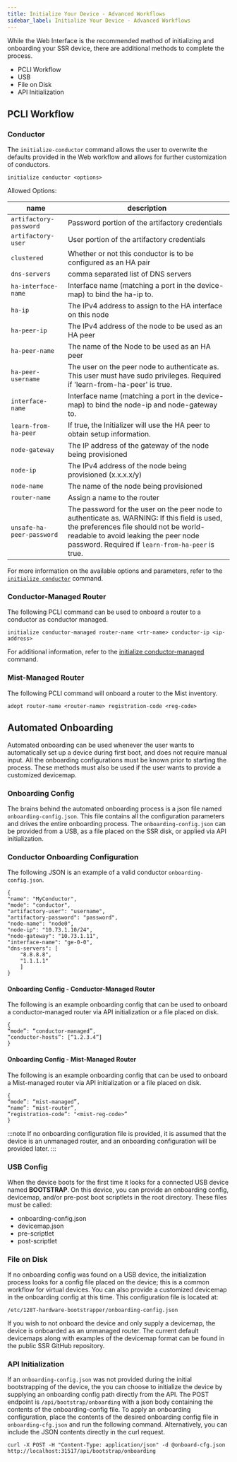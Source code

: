 ```yaml
---
title: Initialize Your Device - Advanced Workflows
sidebar_label: Initialize Your Device - Advanced Workflows
---
```


While the Web Interface is the recommended method of initializing and onboarding your SSR device, there are additional methods to complete the process.

- PCLI Workflow
- USB
- File on Disk
- API Initialization


## PCLI Workflow

### Conductor

The `initialize-conductor` command allows the user to overwrite the defaults provided in the Web workflow and allows for further customization of conductors.

`initialize conductor <options>`

Allowed Options:

| name | description |
| ---- | ----------- |
| `artifactory-password` | Password portion of the artifactory credentials |
| `artifactory-user` | User portion of the artifactory credentials |
| `clustered` | Whether or not this conductor is to be configured as an HA pair |
| `dns-servers` | comma separated list of DNS servers |
| `ha-interface-name` | Interface name (matching a port in the device-map) to bind the ha-ip to. |
| `ha-ip` | The IPv4 address to assign to the HA interface on this node |
| `ha-peer-ip` | The IPv4 address of the node to be used as an HA peer |
| `ha-peer-name` | The name of the Node to be used as an HA peer |
| `ha-peer-username` | The user on the peer node to authenticate as. This user must have sudo privileges. Required if &#x27;learn-from-ha-peer&#x27; is true. |
| `interface-name` | Interface name (matching a port in the device-map) to bind the node-ip and node-gateway to. |
| `learn-from-ha-peer` | If true, the Initializer will use the HA peer to obtain setup information. |
| `node-gateway` | The IP address of the gateway of the node being provisioned |
| `node-ip` | The IPv4 address of the node being provisioned (x.x.x.x/y) |
| `node-name` | The name of the node being provisioned |
| `router-name` | Assign a name to the router |
| `unsafe-ha-peer-password` | The password for the user on the peer node to authenticate as. WARNING: If this field is used, the preferences file should not be world-readable to avoid leaking the peer node password. Required if `learn-from-ha-peer` is true. |

For more information on the available options and parameters, refer to the [`initialize conductor`](cli_reference.md#initialize-conductor) command.

### Conductor-Managed Router

The following PCLI command can be used to onboard a router to a conductor as conductor managed.

`initialize conductor-managed router-name <rtr-name> conductor-ip <ip-address>`

For additional information, refer to the [initialize conductor-managed](cli_reference.md#initialize-conductor-managed) command.

### Mist-Managed Router

The following PCLI command will onboard a router to the Mist inventory.

`adopt router-name <router-name> registration-code <reg-code>`

## Automated Onboarding

Automated onboarding can be used whenever the user wants to automatically set up a device during first boot, and does not require manual input. All the onboarding configurations must be known prior to starting the process. These methods must also be used if the user wants to provide a customized devicemap.

### Onboarding Config

The brains behind the automated onboarding process is a json file named `onboarding-config.json`. This file contains all the configuration parameters and drives the entire onboarding process. The `onboarding-config.json` can be provided from a USB, as a file placed on the SSR disk, or applied via API initialization. 

### Conductor Onboarding Configuration

The following JSON is an example of a valid conductor `onboarding-config.json`. 

```
{
"name": "MyConductor",
"mode": "conductor",
"artifactory-user": "username",
"artifactory-password": "password",
"node-name": "node0",
"node-ip": "10.73.1.10/24",
"node-gateway": "10.73.1.11",
"interface-name": "ge-0-0",
"dns-servers": [
	"8.8.8.8",
	"1.1.1.1"
	]
}
```

#### Onboarding Config - Conductor-Managed Router

The following is an example onboarding config that can be used to onboard a conductor-managed router via API initialization or a file placed on disk. 
```
{ 
“mode”: “conductor-managed”, 
“conductor-hosts”: [“1.2.3.4”] 
} 
```

#### Onboarding Config - Mist-Managed Router

The following is an example onboarding config that can be used to onboard a Mist-managed router via API initialization or a file placed on disk.
```
{
“mode”: “mist-managed”,
“name”: “mist-router”,
“registration-code”: "<mist-reg-code>”
}
```

:::note
If no onboarding configuration file is provided, it is assumed that the device is an unmanaged router, and an onboarding configuration will be provided later.
:::

### USB Config

When the device boots for the first time it looks for a connected USB device named **BOOTSTRAP**. On this device, you can provide an onboarding config, devicemap, and/or pre-post boot scriptlets in the root directory. These files must be called:

- onboarding-config.json
- devicemap.json
- pre-scriptlet
- post-scriptlet

### File on Disk

If no onboarding config was found on a USB device, the initialization process looks for a config file placed on the device; this is a common workflow for virtual devices. You can also provide a customized devicemap in the onboarding config at this time. This configuration file is located at:

`/etc/128T-hardware-bootstrapper/onboarding-config.json`

If you wish to not onboard the device and only supply a devicemap, the device is onboarded as an unmanaged router. The current default devicemaps along with examples of the devicemap format can be found in the public SSR GitHub repository.

### API Initialization

If an `onboarding-config.json` was not provided during the initial bootstrapping of the device, the you can choose to initialize the device by supplying an onboarding config path directly from the API. The POST endpoint is `/api/bootstrap/onboarding` with a json body containing the contents of the onboarding-config file. To apply an onboarding configuration, place the contents of the desired onboarding config file in `onboarding-cfg.json` and run the following command. Alternatively, you can include the JSON contents directly in the curl request.

```
curl -X POST -H "Content-Type: application/json" -d @onboard-cfg.json http://localhost:31517/api/bootstrap/onboarding
```






